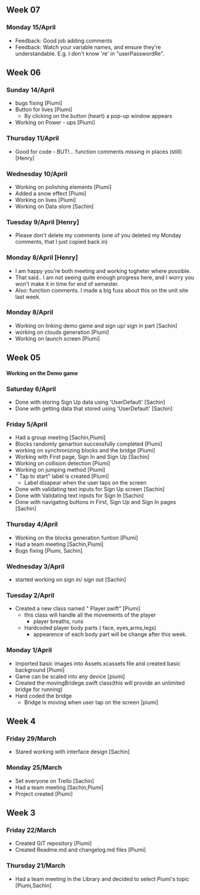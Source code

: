 
## Week 07

### Monday 15/April
- Feedback: Good job adding comments
- Feedback: Watch your variable names, and ensure they're understandable. E.g. I don't know 're' in "userPasswordRe".


## Week 06

### Sunday 14/April
- bugs fixing [Piumi]
- Button for lives [Piumi]
    - By clicking on the button (heart) a pop-up window appears 
- Working on Power - ups [Piumi]


### Thursday 11/April
- Good for code - BUT!... function comments missing in places (still) [Henry]

### Wednesday 10/April

- Working on polishing elements [Piumi]
- Added a snow effect [Piumi]
- Working on lives [Piumi]
- Working on Data store [Sachin]

### Tuesday 9/April [Henry]
- Please don't delete my comments (one of you deleted my Monday comments, that I just copied back in)

### Monday 8/April [Henry]

- I am happy you're both meeting and working togheter where possible.
- That said.. I am not seeing quite enough progress here, and I worry you won't make it in time for end of semester.
- Also: function comments. I made a big fuss about this on the unit site last week.

### Monday 8/April 
- Working on linking demo game and sign up/ sign in part [Sachin] 
- working on clouds generation [Piumi]
- Working on launch screen [Piumi]


## Week 05

#### Working on the Demo game

### Saturday 6/April 
- Done with storing Sign Up data using 'UserDefault' [Sachin]
- Done with getting data that stored using 'UserDefault' [Sachin] 

### Friday 5/April
- Had a group meeting [Sachin,Piumi] 
- Blocks randomly genartion successfully completed [Piumi]
- working on synchronizing blocks and the bridge [Piumi]
- Working with First page, Sign In and Sign Up [Sachin]
- Working on collision detection [Piumi]
- Working on jumping method [Piumi]
- " Tap to start" label is created [Piumi]
    - Label disapear when the user taps on the screen
- Done with validating text inputs for Sign Up screen [Sachin]
- Done with Validating text inputs for Sign In [Sachin]
- Done with navigating buttons in First, Sign Up and Sign In pages [Sachin]

### Thursday 4/April 
- Working on the blocks generation funtion [Piumi]
- Had a team meeting [Sachin,Piumi]
- Bugs fixing [Piumi, Sachin]

### Wednesday 3/April
- started working on sign in/ sign out [Sachin]


### Tuesday 2/April

- Created a new class named " Player.swift" [Piumi]
    - this class will handle all the movements of the player
        - player breaths, runs
    - Hardcoded player body parts ( face, eyes,arms,legs)
        - appearence of each body part will be change after this week.

### Monday 1/April

- Imported basic images into Assets.xcassets file and created basic background [Piumi]
- Game can be scaled into any device [piumi]
- Created the movingBridege.swift class(this will provide an unlimited bridge for running)
- Hard coded the bridge
    - Bridge is moving when user tap on the screen [piumi]

## Week 4

### Friday 29/March
- Stared working with interface design [Sachin]


### Monday 25/March
- Set everyone on Trello [Sachin]
- Had a team meeting [Sachin,Piumi]
- Project created [Piumi]

## Week 3

### Friday 22/March
- Created GIT repository [Piumi]
- Created Readme.md and changelog.md files [Piumi]


### Thursday 21/March
- Had a team meeting in the Library and decided to select Piumi's topic [Piumi,Sachin]

